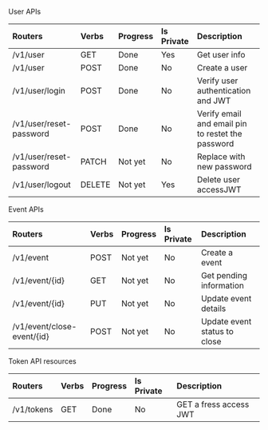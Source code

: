 User APIs

| Routers                       | Verbs  | Progress | Is Private | Description                                       |
| :---------------------------- | :----- | :------- | :--------- | :------------------------------------------------ |
| /v1/user                      | GET    | Done     | Yes        | Get user info                                     |
| /v1/user                      | POST   | Done     | No         | Create a user                                     |
| /v1/user/login                | POST   | Done     | No         | Verify user authentication and JWT                |
| /v1/user/reset-password       | POST   | Done     | No         | Verify email and email pin to restet the password |
| /v1/user/reset-password       | PATCH  | Not yet  | No         | Replace with new password                         |
| /v1/user/logout               | DELETE | Not yet  | Yes        | Delete user accessJWT                             |


Event APIs

| Routers                    | Verbs | Progress | Is Private | Description                  |
| :------------------------- | :---- | :------- | :--------- | :--------------------------- |
| /v1/event                  | POST  | Not yet  | No         | Create a event               |
| /v1/event/{id}             | GET   | Not yet  | No         | Get pending information      |
| /v1/event/{id}             | PUT   | Not yet  | No         | Update event details         |
| /v1/event/close-event/{id} | POST  | Not yet  | No         | Update event status to close |            

Token API resources

| Routers    | Verbs | Progress | Is Private | Description            |
| :--------- | :---- | :------- | :--------- | :--------------------- |
| /v1/tokens | GET   | Done     | No         | GET a fress access JWT |



